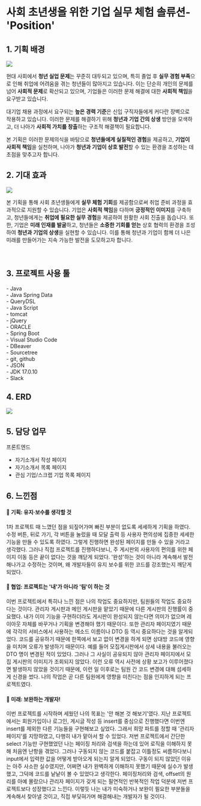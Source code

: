 <h1>사회 초년생을 위한 기업 실무 체험 솔류션- 'Position'</h1>

<h2>1. 기획 배경</h2>
<img src="https://github.com/user-attachments/assets/7c44941b-7d36-4ce1-9193-a0ed65620396">


현대 사회에서 <strong>청년 실업 문제</strong>는 꾸준히 대두되고 있으며, 특히 졸업 후 <strong>실무 경험 부족</strong>으로 인해 취업에 어려움을 겪는 청년들이 많아지고 있습니다. 이는 단순히 개인의 문제를 넘어 <strong>사회적 문제</strong>로 확산되고 있으며, 기업들은 이러한 문제 해결에 대한 <strong>사회적 책임</strong>을 요구받고 있습니다.

대기업 채용 과정에서 요구되는 <strong>높은 경력 기준</strong>은 신입 구직자들에게 커다란 장벽으로 작용하고 있습니다. 이러한 문제를 해결하기 위해 <strong>청년과 기업 간의 상생</strong> 방안을 모색하고, 더 나아가 <strong>사회적 가치를 창출</strong>하는 구조적 해결책이 필요합니다.

본 기획은 이러한 문제의식을 바탕으로 <strong>청년들에게 실질적인 경험</strong>을 제공하고, <strong>기업이 사회적 책임</strong>을 실천하며, 나아가 <strong>청년과 기업이 상호 발전</strong>할 수 있는 환경을 조성하는 데 초점을 맞추고자 합니다.

<h2>2. 기대 효과</h2>
<img src="https://github.com/user-attachments/assets/c2f5ef8d-cb6c-41ee-abff-e42762e8450f">

본 기획을 통해 사회 초년생들에게 <strong>실무 체험 기회</strong>를 제공함으로써 취업 준비 과정을 효과적으로 지원할 수 있습니다. 기업은 <strong>사회적 책임</strong>을 다하며 <strong>긍정적인 이미지</strong>를 구축하고,
청년들에게는 <strong>취업에 필요한 실무 경험</strong>을 제공하여 원활한 사회 진출을 돕습니다. 또한, 기업은 <strong>미래 인재를 발굴</strong>하고, 청년들은 <strong>소중한 기회를 얻는</strong> 상호 협력의 환경을 조성하여
<strong>청년과 기업의 상생</strong>을 실현할 수 있습니다. 이를 통해 청년과 기업이 함께 더 나은 미래를 만들어가는 지속 가능한 발전을 도모하고자 합니다.
<br>
<br>
<br>

<h2>3. 프로젝트 사용 툴</h2>
- Java<br>
- Java Spring Data<br>
- QueryDSL<br>
- Java Script<br>
- tomcat<br>
- jQuery<br>
- ORACLE<br>
- Spring Boot<br>
- Visual Studio Code<br>
- DBeaver<br>
- Sourcetree<br>
- git, github<br>
- JSON<br>
- JDK 17.0.10<br>
- Slack<br>

<h2>4. ERD</h2>
<img src="https://github.com/user-attachments/assets/e2c4a86e-b6cc-4078-95f2-97785c66b6ae">

 
<h2>5. 담당 업무</h2>
프론트엔드<br>
<ul>
  <li>자기소개서 작성 페이지</li>
  <li>자기소개서 목록 페이지</li>
  <li>관심 기업/스크랩 기업 목록 페이지</li>
</ul>



<h2>6. 느낀점</h2>

<h4>🌟 기획: 유지·보수를 생각할 것  </h4>
1차 프로젝트 때 느꼈던 점을 되짚어가며 빠진 부분이 없도록 세세하게 기획을 하였다. 수정 버튼, 뒤로 가기, 각 버튼을 눌렀을 때 모달 출력 등 사용자 편의성에 집중한 세세한 기능을 만들 수 있도록 하였다. 그렇게 진행하면 완성된 페이지를 만들 수 있을 거라고 생각했다. 그러나 직접 프로젝트를 진행하다보니, 주 게시판외 사용자의 편의를 위한 페이지 이동 등은 끝이 없다는 것을 깨닫게 되었다. '완성'하는 것이 아니라 계속해서 발전해나가고 수정하는 것이며, 왜 개발자들이 유지 보수를 위한 코드를 강조했는지 깨닫게 되었다.

 <h4>🌟 협업: <strong>프로젝트는 '내'가 아니라 '팀'이 하는 것</strong> </h4>
이번 프로젝트에서 특히나 느낀 점은 나의 작업도 중요하지만, 팀원들의 작업도 중요하다는 것이다. 관리자 게시판과 메인 게시판을 맡았기 때문에 다른 게시판의 진행률이 중요했다. 내가 이미 기능을 구현하더라도 게시판이 완성되지 않는다면 의미가 없으며 레이아웃 자체를 바꾸거나 기획을 변경해야 했기 때문이다. 또한 관리자 페이지였기 때문에 각각의 서비스에서 사용하는 메소드 이름이나 DTO 등 역시 중요하다는 것을 알게되었다. 코드를 공유하기 때문에 한쪽에서 보고 없이 변경을 하게 되면 상대방 코드에 영향을 미치며 오류가 발생하기 때문이다. 예를 들어 모집게시판에서 상세 내용을 불러오는 DTO 명이 변경된 적이 있었다. 그러나 그 사실이 공유되지 않아 관리자 페이지에서 모집 게시판의 이미지가 조회되지 않았다. 이런 오류 역시 사전에 상황 보고가 이루어졌다면 발생하지 않았을 것이기 때문에, 이런 일 이후로는 팀원 간 코드 변경에 대해 섬세하게 신경을 썼다. 나의 작업은 곧 다른 팀원에게 영향을 미친다는 점을 인지하게 되는 프로젝트였다. 
 
<h4>🌟 미래: 보완하는 개발자! </h4>
이번 프로젝트를 시작하며 세웠던 나의 목표는 '안 해본 것 해보기'였다. 지난 프로젝트에서는 회원가입이나 로그인, 게시글 작성 등 insert를 중심으로 진행했다면 이번엔 insert를 제외한 다른 기능들을 구현해보고 싶었다. 그래서 희망 파트를 정할 때 '관리자 페이지'를 지망하였고, 다행히 내가 맡아서 할 수 있었다.  저번 프로젝트에서 간단한 select 기능만 구현했었던 나는 페이징 처리와 검색을 하는데 있어 로직을 이해하지 못해 처음엔 난항을 겪었다. 그러나 구동되지 않는 코드를 붙잡고 이틀정도 씨름하다보니 input에서 입력한 값을 어떻게 받아오게 되는지 알게 되었다. 구동이 되지 않았던 이유는 아주 사소한 실수였지만, 어쩌면 내가 완벽하게 이해하지 못했기 때문에 실수가 발생했고, 그덕에 코드를 낱낱이 볼 수 있었다고 생각한다. 페이징처리와 검색, offset의 원리를 아예 몰랐으나 관리자 페이지가 갖게 되는 필연적인 반복적인 작업 덕분에 저번 프로젝트보다 성장했다고 느낀다. 이렇듯 나는 내가 미숙하거나 보완이 필요한 부분들을 계속해서 찾아낼 것이고, 직접 부딪혀가며 해결해내는 개발자가 될 것이다.



